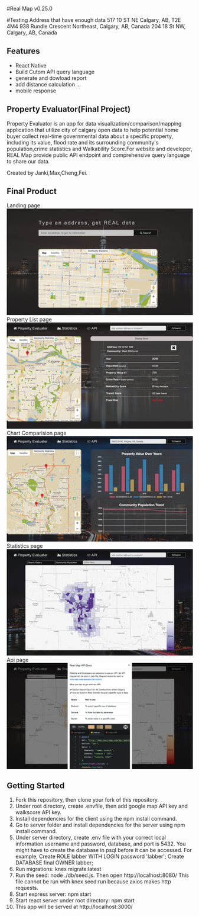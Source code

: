 #Real Map v0.25.0

#Testing Address that have enough data
517 10 ST NE Calgary, AB, T2E 4M4
938 Rundle Crescent Northeast, Calgary, AB, Canada
204 18 St NW, Calgary, AB, Canada

## Features
- React Native
- Build Cutom API query language
- generate and dowload report
- add distance calculation ...
- mobile response

## Property Evaluator(Final Project)

Property Evaluator is an app for data visualization/comparison/mapping application that utilize city of calgary open data to help potential home buyer collect real-time governmental data about a specific property, including its value, flood rate and its surrounding community's population,crime statistics and Walkability Score.For website and developer, REAL Map provide public API endpoint and comprehensive query language to share our data.

Created by Janki,Max,Cheng,Fei.

## Final Product

Landing page
!["Screenshot of Property Evaluator"](https://github.com/jankilighthouse/Property_Evaluator/blob/master/docs/landing_page.png?raw=true)
Property List page
!["Screenshot of Property Evaluator"](https://github.com/jankilighthouse/Property_Evaluator/blob/master/docs/property_list%20page.png?raw=true)
Chart Comparision page
!["Screenshot of Property Evaluator"](https://github.com/jankilighthouse/Property_Evaluator/blob/master/docs/chart_comparision.png?raw=true)
Statistics page
!["Screenshot of Property Evaluator"](https://github.com/jankilighthouse/Property_Evaluator/blob/master/docs/stistics_page.png?raw=true)
Api page
!["Screenshot of Property Evaluator"](https://github.com/jankilighthouse/Property_Evaluator/blob/master/docs/api.png?raw=true)

## Getting Started

1. Fork this repository, then clone your fork of this repository.
2. Under root directory, create .envfile, then add google map API key and walkscore API key.
3. Install dependencies for the client using the npm install command.
4. Go to server folder and install dependencies for the server using npm install command.
5. Under server directory, create .env file with your correct local information username and password, database, and port is 5432. You might have to create the database in psql before it can be accessed. For example, Create ROLE labber WITH LOGIN password 'labber'; Create DATABASE final OWNER labber;
6. Run migrations: knex migrate:latest
7. Run the seed: node ./db/seed.js. Then open http://localhost:8080/
   This file cannot be run with knex seed:run because axios makes http requests.
8. Start express server: npm start
9. Start react server under root directory: npm start
10. This app will be served at http://localhost:3000/
